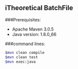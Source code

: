 iTheoretical BatchFile
---

###Prerequisites:

 - Apache Maven 3.0.5
 - Java version: 1.8.0_66

###command lines:
```sh
$mvn clean compile
$mvn clean test
$mvn exec:java
```
